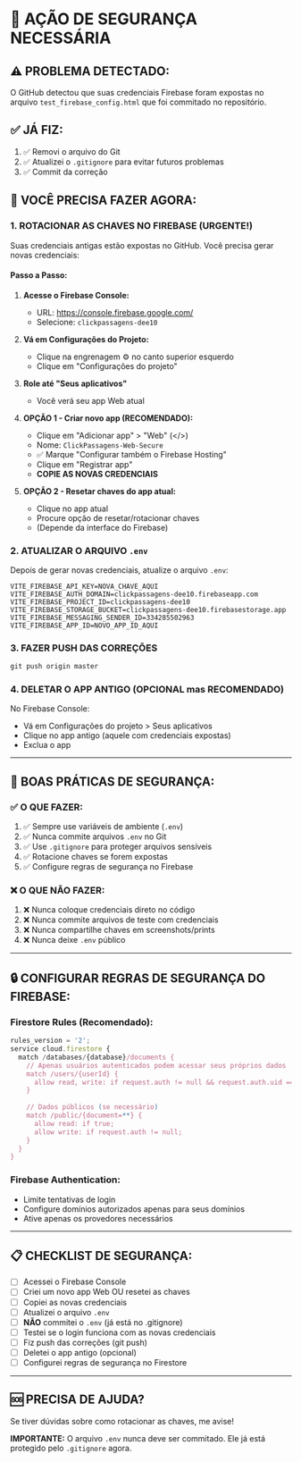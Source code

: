 # 🔐 AÇÃO DE SEGURANÇA NECESSÁRIA

## ⚠️ PROBLEMA DETECTADO:
O GitHub detectou que suas credenciais Firebase foram expostas no arquivo `test_firebase_config.html` que foi commitado no repositório.

## ✅ JÁ FIZ:
1. ✅ Removi o arquivo do Git
2. ✅ Atualizei o `.gitignore` para evitar futuros problemas
3. ✅ Commit da correção

## 🚨 VOCÊ PRECISA FAZER AGORA:

### 1. **ROTACIONAR AS CHAVES NO FIREBASE** (URGENTE!)

Suas credenciais antigas estão expostas no GitHub. Você precisa gerar novas credenciais:

#### Passo a Passo:

1. **Acesse o Firebase Console:**
   - URL: https://console.firebase.google.com/
   - Selecione: `clickpassagens-dee10`

2. **Vá em Configurações do Projeto:**
   - Clique na engrenagem ⚙️ no canto superior esquerdo
   - Clique em "Configurações do projeto"

3. **Role até "Seus aplicativos"**
   - Você verá seu app Web atual

4. **OPÇÃO 1 - Criar novo app (RECOMENDADO):**
   - Clique em "Adicionar app" > "Web" (</>)
   - Nome: `ClickPassagens-Web-Secure`
   - ✅ Marque "Configurar também o Firebase Hosting"
   - Clique em "Registrar app"
   - **COPIE AS NOVAS CREDENCIAIS**

5. **OPÇÃO 2 - Resetar chaves do app atual:**
   - Clique no app atual
   - Procure opção de resetar/rotacionar chaves
   - (Depende da interface do Firebase)

### 2. **ATUALIZAR O ARQUIVO `.env`**

Depois de gerar novas credenciais, atualize o arquivo `.env`:

```env
VITE_FIREBASE_API_KEY=NOVA_CHAVE_AQUI
VITE_FIREBASE_AUTH_DOMAIN=clickpassagens-dee10.firebaseapp.com
VITE_FIREBASE_PROJECT_ID=clickpassagens-dee10
VITE_FIREBASE_STORAGE_BUCKET=clickpassagens-dee10.firebasestorage.app
VITE_FIREBASE_MESSAGING_SENDER_ID=334285502963
VITE_FIREBASE_APP_ID=NOVO_APP_ID_AQUI
```

### 3. **FAZER PUSH DAS CORREÇÕES**

```powershell
git push origin master
```

### 4. **DELETAR O APP ANTIGO (OPCIONAL mas RECOMENDADO)**

No Firebase Console:
- Vá em Configurações do projeto > Seus aplicativos
- Clique no app antigo (aquele com credenciais expostas)
- Exclua o app

---

## 📝 BOAS PRÁTICAS DE SEGURANÇA:

### ✅ **O QUE FAZER:**
1. ✅ Sempre use variáveis de ambiente (`.env`)
2. ✅ Nunca commite arquivos `.env` no Git
3. ✅ Use `.gitignore` para proteger arquivos sensíveis
4. ✅ Rotacione chaves se forem expostas
5. ✅ Configure regras de segurança no Firebase

### ❌ **O QUE NÃO FAZER:**
1. ❌ Nunca coloque credenciais direto no código
2. ❌ Nunca commite arquivos de teste com credenciais
3. ❌ Nunca compartilhe chaves em screenshots/prints
4. ❌ Nunca deixe `.env` público

---

## 🔒 CONFIGURAR REGRAS DE SEGURANÇA DO FIREBASE:

### Firestore Rules (Recomendado):
```javascript
rules_version = '2';
service cloud.firestore {
  match /databases/{database}/documents {
    // Apenas usuários autenticados podem acessar seus próprios dados
    match /users/{userId} {
      allow read, write: if request.auth != null && request.auth.uid == userId;
    }
    
    // Dados públicos (se necessário)
    match /public/{document=**} {
      allow read: if true;
      allow write: if request.auth != null;
    }
  }
}
```

### Firebase Authentication:
- Limite tentativas de login
- Configure domínios autorizados apenas para seus domínios
- Ative apenas os provedores necessários

---

## 📋 CHECKLIST DE SEGURANÇA:

- [ ] Acessei o Firebase Console
- [ ] Criei um novo app Web OU resetei as chaves
- [ ] Copiei as novas credenciais
- [ ] Atualizei o arquivo `.env`
- [ ] **NÃO** commitei o `.env` (já está no .gitignore)
- [ ] Testei se o login funciona com as novas credenciais
- [ ] Fiz push das correções (git push)
- [ ] Deletei o app antigo (opcional)
- [ ] Configurei regras de segurança no Firestore

---

## 🆘 PRECISA DE AJUDA?

Se tiver dúvidas sobre como rotacionar as chaves, me avise!

**IMPORTANTE:** O arquivo `.env` nunca deve ser commitado. Ele já está protegido pelo `.gitignore` agora.

